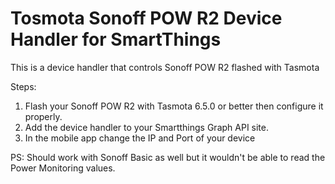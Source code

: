 # Tosmota Sonoff POW R2 Device Handler for SmartThings

This is a device handler that controls Sonoff POW R2 flashed with Tasmota

Steps:

1. Flash your Sonoff POW R2 with Tasmota 6.5.0 or better then configure it properly.
1. Add the device handler to your Smartthings Graph API site. 
1. In the mobile app change the IP and Port of your device 


PS: Should work with Sonoff Basic as well but it wouldn't be able to read the Power Monitoring values.
